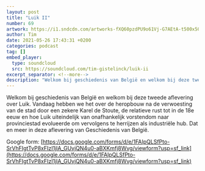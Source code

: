 ```yaml
---
layout: post
title: "Luik II"
number: 69
artwork: https://i1.sndcdn.com/artworks-fXQ60pzdPU9o61Vj-G7AEtA-t500x500.jpg
author: Tim
date: 2021-05-26 17:43:31 +0200
categories: podcast
tag: []
embed_player:
  type: soundcloud
  src: https://soundcloud.com/tim-gistelinck/luik-ii
excerpt_separator: <!--more-->
description: "Welkom bij geschiedenis van België en welkom bij deze tweede aflevering over Luik."
---
```

Welkom bij geschiedenis van België en welkom bij deze tweede aflevering over Luik. Vandaag hebben we het over de heropbouw na de verwoesting van de stad door een zekere Karel de Stoute, de relatieve rust tot in de 18e eeuw en hoe Luik uiteindelijk van onafhankelijk vorstendom naar provinciestad evolueerde om vervolgens te herrijzen als industriële hub. Dat en meer in deze aflevering van Geschiedenis van België.

Google form: [https://docs.google.com/forms/d/e/1FAIpQLSfPto-SrVhFIgtTvP8xFIzI1jlA_GUvjQN4u0-aBXKmfj8Wvg/viewform?usp=sf_link](https://docs.google.com/forms/d/e/1FAIpQLSfPto-SrVhFIgtTvP8xFIzI1jlA_GUvjQN4u0-aBXKmfj8Wvg/viewform?usp=sf_link)